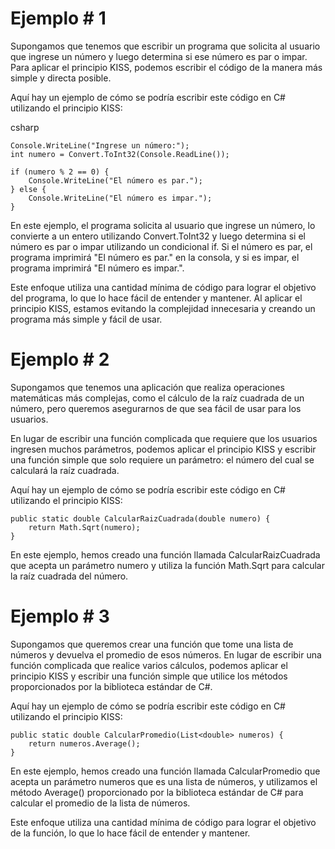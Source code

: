 # Ejemplo # 1
Supongamos que tenemos que escribir un programa que solicita al usuario que ingrese un número y luego determina si ese número es par o impar. Para aplicar el principio KISS, podemos escribir el código de la manera más simple y directa posible.

Aquí hay un ejemplo de cómo se podría escribir este código en C# utilizando el principio KISS:

csharp
```
Console.WriteLine("Ingrese un número:");
int numero = Convert.ToInt32(Console.ReadLine());

if (numero % 2 == 0) {
    Console.WriteLine("El número es par.");
} else {
    Console.WriteLine("El número es impar.");
}
```

En este ejemplo, el programa solicita al usuario que ingrese un número, lo convierte a un entero utilizando Convert.ToInt32 y luego determina si el número es par o impar utilizando un condicional if. Si el número es par, el programa imprimirá "El número es par." en la consola, y si es impar, el programa imprimirá "El número es impar.".

Este enfoque utiliza una cantidad mínima de código para lograr el objetivo del programa, lo que lo hace fácil de entender y mantener. Al aplicar el principio KISS, estamos evitando la complejidad innecesaria y creando un programa más simple y fácil de usar.

# Ejemplo # 2
Supongamos que tenemos una aplicación que realiza operaciones matemáticas más complejas, como el cálculo de la raíz cuadrada de un número, pero queremos asegurarnos de que sea fácil de usar para los usuarios.

En lugar de escribir una función complicada que requiere que los usuarios ingresen muchos parámetros, podemos aplicar el principio KISS y escribir una función simple que solo requiere un parámetro: el número del cual se calculará la raíz cuadrada.

Aquí hay un ejemplo de cómo se podría escribir este código en C# utilizando el principio KISS:

```
public static double CalcularRaizCuadrada(double numero) {
    return Math.Sqrt(numero);
}
```
En este ejemplo, hemos creado una función llamada CalcularRaizCuadrada que acepta un parámetro numero y utiliza la función Math.Sqrt para calcular la raíz cuadrada del número.

# Ejemplo # 3
Supongamos que queremos crear una función que tome una lista de números y devuelva el promedio de esos números. En lugar de escribir una función complicada que realice varios cálculos, podemos aplicar el principio KISS y escribir una función simple que utilice los métodos proporcionados por la biblioteca estándar de C#.

Aquí hay un ejemplo de cómo se podría escribir este código en C# utilizando el principio KISS:

```
public static double CalcularPromedio(List<double> numeros) {
    return numeros.Average();
}
```

En este ejemplo, hemos creado una función llamada CalcularPromedio que acepta un parámetro numeros que es una lista de números, y utilizamos el método Average() proporcionado por la biblioteca estándar de C# para calcular el promedio de la lista de números.

Este enfoque utiliza una cantidad mínima de código para lograr el objetivo de la función, lo que lo hace fácil de entender y mantener.
